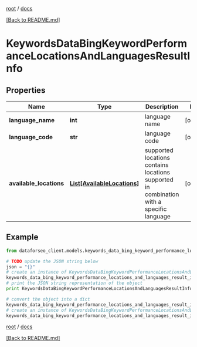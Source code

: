[root](./../ "root") / [docs](./ "docs")

[[Back to README.md]](./../README.md "[Back to README.md]")

# KeywordsDataBingKeywordPerformanceLocationsAndLanguagesResultInfo

## Properties

Name | Type | Description | Notes
------------ | ------------- | ------------- | -------------
**language_name** | **int** | language name | [optional]
**language_code** | **str** | language code | [optional]
**available_locations** | [**List[AvailableLocations]**](AvailableLocations.md) | supported locations contains locations supported in combination with a specific language | [optional]

## Example

```python
from dataforseo_client.models.keywords_data_bing_keyword_performance_locations_and_languages_result_info import KeywordsDataBingKeywordPerformanceLocationsAndLanguagesResultInfo

# TODO update the JSON string below
json = "{}"
# create an instance of KeywordsDataBingKeywordPerformanceLocationsAndLanguagesResultInfo from a JSON string
keywords_data_bing_keyword_performance_locations_and_languages_result_info_instance = KeywordsDataBingKeywordPerformanceLocationsAndLanguagesResultInfo.from_json(json)
# print the JSON string representation of the object
print KeywordsDataBingKeywordPerformanceLocationsAndLanguagesResultInfo.to_json()

# convert the object into a dict
keywords_data_bing_keyword_performance_locations_and_languages_result_info_dict = keywords_data_bing_keyword_performance_locations_and_languages_result_info_instance.to_dict()
# create an instance of KeywordsDataBingKeywordPerformanceLocationsAndLanguagesResultInfo from a dict
keywords_data_bing_keyword_performance_locations_and_languages_result_info_form_dict = keywords_data_bing_keyword_performance_locations_and_languages_result_info.from_dict(keywords_data_bing_keyword_performance_locations_and_languages_result_info_dict)
```

  

[root](./../ "root") / [docs](./ "docs")

[[Back to README.md]](./../README.md "[Back to README.md]")
